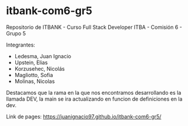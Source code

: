 # itbank-com6-gr5
Repositorio de ITBANK - Curso Full Stack Developer ITBA - Comisión 6 - Grupo 5

Integrantes: 
- Ledesma, Juan Ignacio
- Upstein, Elias
- Korzusehec, Nicolás
- Magliotto, Sofia
- Molinas, Nicolas

Destacamos que la rama en la que nos encontramos desarrollando es la llamada DEV, la main se ira actualizando en funcion de definiciones en la dev.

Link de pages: https://juanignacio97.github.io/itbank-com6-gr5/
